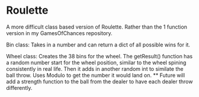 # Roulette
A more difficult class based version of Roulette. Rather than the 1 function version in my GamesOfChances repository. 


Bin class:
    Takes in a number and can return a dict of all possible wins for it.

Wheel class:
    Creates the 38 bins for the wheel. 
    The getResult() function has a random number start for the wheel position, similar to the wheel spining consistently in real life. 
        Then it adds in another random int to similate the ball throw. 
        Uses Modulo to get the number it would land on. 
        ** Future will add a strength function to the ball from the dealer to have each dealer throw differently. 